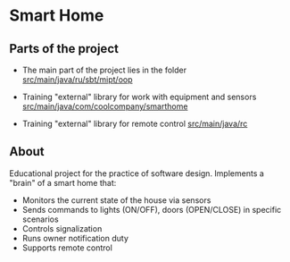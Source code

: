 # Smart Home

## Parts of the project

- The main part of the project lies in the folder [src/main/java/ru/sbt/mipt/oop](https://github.com/TheNeonLightning/smart-home-2021/tree/master/src/main/java/ru/sbt/mipt/oop)

- Training "external" library for work with equipment and sensors [src/main/java/com/coolcompany/smarthome](https://github.com/TheNeonLightning/smart-home-2021/tree/master/src/main/java/com/coolcompany/smarthome)

- Training "external" library for remote control [src/main/java/rc](https://github.com/TheNeonLightning/smart-home-2021/tree/master/src/main/java/rc)

## About
Educational project for the practice of software design. Implements a "brain" of a smart home that:
- Monitors the current state of the house via sensors 
- Sends commands to lights (ON/OFF), doors (OPEN/CLOSE) in specific scenarios
- Controls signalization
- Runs owner notification duty
- Supports remote control 
